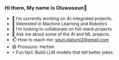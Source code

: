 ### Hi there, My name is Oluwaseun👋


- 🔭 I’m currently working on AI-integrated projects.
- 🌱 Interested in Machine Learning and Robotics
- 👯 I’m looking to collaborate on full-stack projects
- 💬 Ask me about some of the AI and ML projects.
- 📫 How to reach me: seun.olatunji2@gmail.com
- 😄 Pronouns: He/him
- ⚡ Fun fact: Build LLM models that tell better jokes.

